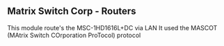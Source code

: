 ## Matrix Switch Corp - Routers

This module route's the MSC-1HD1616L+DC via LAN
It used the MASCOT (MAtrix Switch COrporation ProTocol) protocol
